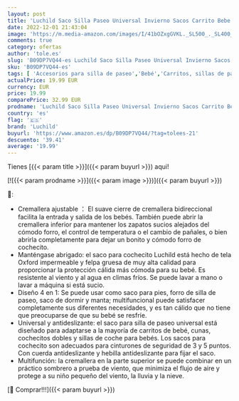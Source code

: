 ```yaml
---
layout: post
title: 'Luchild Saco Silla Paseo Universal Invierno Sacos Carrito Bebe Impermeable y Térmico Sacos de Silla de Bebe con Forro Felpa Extra Gruesa Multifunción A prueba de viento Impermeable Extraíble Negro '
date: 2022-12-01 21:43:04
image: 'https://m.media-amazon.com/images/I/41bOZxgGVKL._SL500_._SL400_.jpg'
comments: true
category: ofertas
author: 'tole.es'
slug: 'B09DP7VQ44-es Luchild Saco Silla Paseo Universal Invierno Sacos Carrito...'
sku: 'B09DP7VQ44-es'
tags: [ 'Accesorios para silla de paseo','Bebé','Carritos, sillas de paseo y accesorios','Sacos de abrigo para carritos','bebe','luchild','🇪🇸', ]
actualPrice: 19.99 EUR
currency: EUR
price: 19.99
comparePrice: 32.99 EUR
prodname: 'Luchild Saco Silla Paseo Universal Invierno Sacos Carrito Bebe Impermeable y Térmico Sacos de Silla de Bebe con Forro Felpa Extra Gruesa Multifunción A prueba de viento Impermeable Extraíble Negro '
country: 'es'
flag: '🇪🇸'
brand: 'Luchild'
buyurl: 'https://www.amazon.es/dp/B09DP7VQ44/?tag=tolees-21'
descuento: '39.41'
average: '19.99'
---
```


Tienes [{{< param title >}}]({{< param buyurl >}}) aqui!

[![{{< param prodname >}}]({{< param image >}})]({{< param buyurl >}})

🔎:

- Cremallera ajustable ： El suave cierre de cremallera bidireccional facilita la entrada y salida de los bebés. También puede abrir la cremallera inferior para mantener los zapatos sucios alejados del cómodo forro, el control de temperatura o el cambio de pañales, o bien abrirla completamente para dejar un bonito y cómodo forro de cochecito.
- Manténgase abrigado: el saco para cochecito Luchild está hecho de tela Oxford impermeable y felpa gruesa de muy alta calidad para proporcionar la protección cálida más cómoda para su bebé. Es resistente al viento y al agua en climas fríos. Se puede lavar a mano o lavar a máquina si está sucio.
- Diseño 4 en 1: Se puede usar como saco para pies, forro de silla de paseo, saco de dormir y manta; multifuncional puede satisfacer completamente sus diferentes necesidades, y es tan cálido que no tiene que preocuparse de que su bebé se resfríe.
- Universal y antideslizante: el saco para silla de paseo universal está diseñado para adaptarse a la mayoría de carritos de bebé, cunas, cochecitos dobles y sillas de coche para bebés. Los sacos para cochecito son adecuados para cinturones de seguridad de 3 y 5 puntos. Con cuerda antideslizante y hebilla antideslizante para fijar el saco.
- Multifunción: la cremallera en la parte superior se puede combinar en un práctico sombrero a prueba de viento, que minimiza el flujo de aire y protege a su niño pequeño del viento, la lluvia y la nieve.

[🛒 Comprar!!!]({{< param buyurl >}})
